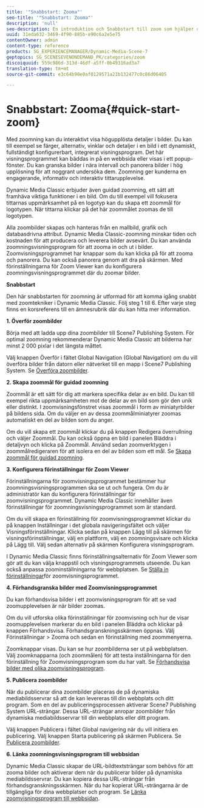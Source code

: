 ```yaml
---
title: '"Snabbstart: Zooma"'
seo-title: '"Snabbstart: Zooma"'
description: 'null'
seo-description: En introduktion och Snabbstart till zoom som hjälper dig att komma igång snabbt.
uuid: 31eda632-3469-4f90-885b-e90c6a2e5e75
contentOwner: admin
content-type: reference
products: SG_EXPERIENCEMANAGER/Dynamic-Media-Scene-7
geptopics: SG_SCENESEVENONDEMAND_PK/categories/zoom
discoiquuid: 559c986d-313d-46df-a5ff-0b49316ad3a7
translation-type: tm+mt
source-git-commit: e3c64b90e0af0129571a21b132477c0c86d06405

---
```



# Snabbstart: Zooma{#quick-start-zoom}

Med zoomning kan du interaktivt visa högupplösta detaljer i bilder. Du kan till exempel se färger, alternativ, vinklar och detaljer i en bild i ett dynamiskt, fullständigt konfigurerbart, integrerat visningsprogram. Det här visningsprogrammet kan bäddas in på en webbsida eller visas i ett popup-fönster. Du kan granska bilder i nära intervall och panorera bilder i hög upplösning för att noggrant undersöka dem. Zoomning ger kunderna en engagerande, informativ och interaktiv tittarupplevelse.

Dynamic Media Classic erbjuder även guidad zoomning, ett sätt att framhäva viktiga funktioner i en bild. Om du till exempel vill fokusera tittarnas uppmärksamhet på en logotyp kan du skapa ett zoommål för logotypen. När tittarna klickar på det här zoommålet zoomas de till logotypen.

Alla zoombilder skapas och hanteras från en mallbild, grafik och databasdrivna attribut. Dynamic Media Classic-zoomning minskar tiden och kostnaden för att producera och leverera bilder avsevärt. Du kan använda zoomningsvisningsprogram för att zooma in och ut i bilder. Zoomvisningsprogrammet har knappar som du kan klicka på för att zooma och panorera. Du kan också panorera genom att dra på skärmen. Med förinställningarna för Zoom Viewer kan du konfigurera zoomningsvisningsprogrammet där du zoomar bilder.

**Snabbstart**

Den här snabbstarten för zoomning är utformad för att komma igång snabbt med zoomtekniker i Dynamic Media Classic. Följ steg 1 till 6. Efter varje steg finns en korsreferens till en ämnesrubrik där du kan hitta mer information.

**1. Överför zoombilder**

Börja med att ladda upp dina zoombilder till Scene7 Publishing System. För optimal zoomning rekommenderar Dynamic Media Classic att bilderna har minst 2 000 pixlar i det längsta måttet.

Välj knappen Överför i fältet Global Navigation (Global Navigation) om du vill överföra bilder från datorn eller nätverket till en mapp i Scene7 Publishing System. Se [Överföra zoombilder](uploading-zoom-images.md#uploading_zoom_images).

**2. Skapa zoommål för guidad zoomning**

Zoommål är ett sätt för dig att markera specifika delar av en bild. Du kan till exempel rikta uppmärksamheten mot de delar av en bild som gör den unik eller distinkt. I zoomvisningsfönstret visas zoommål i form av miniatyrbilder på bildens sida. Om du väljer en av dessa zoommålminiatyrer zoomas automatiskt en del av bilden som du anger.

Om du vill skapa ett zoommål klickar du på knappen Redigera överrullning och väljer Zoommål. Du kan också öppna en bild i panelen Bläddra i detaljvyn och klicka på Zoommål. Använd sedan zoomverktygen i zoommålredigeraren för att isolera en del av bilden som ett mål. Se [Skapa zoommål för guidad zoomning](creating-zoom-targets-guided-zoom.md#creating_zoom_targets_for_guided_zoom).

**3. Konfigurera förinställningar för Zoom Viewer**

Förinställningarna för zoomvisningsprogrammet bestämmer hur zoomningsvisningsprogrammen ska se ut och fungera. Om du är administratör kan du konfigurera förinställningar för zoomvisningsprogrammet. Dynamic Media Classic innehåller även förinställningar för zoomningsvisningsprogrammet som är standard.

Om du vill skapa en förinställning för zoomvisningsprogrammet klickar du på knappen Inställningar i det globala navigeringsfältet och väljer Visningsförinställningar. Klicka sedan på knappen Lägg till på skärmen för visningsförinställningar, välj en plattform, välj en zoomningsvisare och klicka på Lägg till. Välj sedan alternativ på skärmen Konfigurera visningsprogram.

I Dynamic Media Classic finns förinställningsalternativ för Zoom Viewer som gör att du kan välja knappstil och visningsprogrammets utseende. Du kan också anpassa zoominställningarna för webbplatsen. Se [Ställa in förinställningar](setting-zoom-viewer-presets.md#setting_up_zoom_viewer_presets)för zoomvisningsprogrammet.

**4. Förhandsgranska bilder med Zoomvisningsprogrammet**

Du kan förhandsvisa bilder i ett zoomvisningsprogram för att se vad zoomupplevelsen är när bilder zoomas.

Om du vill utforska olika förinställningar för zoomvisning och hur de visar zoomupplevelsen markerar du en bild i panelen Bläddra och klickar på knappen Förhandsvisa. Förhandsgranskningsskärmen öppnas. Välj Förinställningar > Zooma och sedan en förinställning med zoommenyerna.

Zoomknappar visas. Du kan se hur zoombilderna ser ut på webbplatsen. Välj zoomknapparna (och zoommålen) för att testa inställningarna för den förinställning för Zoomvisningsprogram som du har valt. Se [Förhandsvisa bilder med olika zoomvisningsprogram](previewing-image-assets-different-zoom.md#previewing_image_assets_with_different_zoom_viewers).

**5. Publicera zoombilder**

När du publicerar dina zoombilder placeras de på dynamiska mediabildsservrar så att de kan levereras till din webbplats och ditt program. Som en del av publiceringsprocessen aktiverar Scene7 Publishing System URL-strängar. Dessa URL-strängar anropar zoombilder från dynamiska mediabildsservrar till din webbplats eller ditt program.

Välj knappen Publicera i fältet Global navigering när du vill initiera en publicering. Välj knappen Starta publicering på skärmen Publicera. Se [Publicera zoombilder](publishing-zoom-images.md#publishing_zoom_images).

**6. Länka zoomningsvisningsprogram till webbsidan**

Dynamic Media Classic skapar de URL-bildtextsträngar som behövs för att zooma bilder och aktiverar dem när du publicerar bilder på dynamiska mediabildsservrar. Du kan kopiera dessa URL-strängar från förhandsgranskningsskärmen. När du har kopierat URL-strängarna är de tillgängliga för dina webbplatser och program. Se [Länka zoomvisningsprogram till webbsidan](linking-zoom-viewers-web-pages.md#linking_zoom_viewers_to_your_web_pages).

